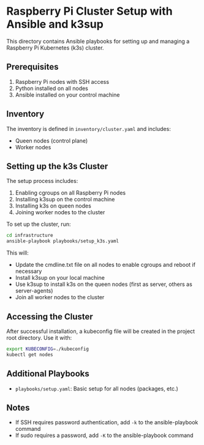 # Raspberry Pi Cluster Setup with Ansible and k3sup

This directory contains Ansible playbooks for setting up and managing a Raspberry Pi Kubernetes (k3s) cluster.

## Prerequisites

1. Raspberry Pi nodes with SSH access
2. Python installed on all nodes
3. Ansible installed on your control machine

## Inventory

The inventory is defined in `inventory/cluster.yaml` and includes:
- Queen nodes (control plane)
- Worker nodes

## Setting up the k3s Cluster

The setup process includes:

1. Enabling cgroups on all Raspberry Pi nodes
2. Installing k3sup on the control machine
3. Installing k3s on queen nodes
4. Joining worker nodes to the cluster

To set up the cluster, run:

```bash
cd infrastructure
ansible-playbook playbooks/setup_k3s.yaml
```

This will:
- Update the cmdline.txt file on all nodes to enable cgroups and reboot if necessary
- Install k3sup on your local machine
- Use k3sup to install k3s on the queen nodes (first as server, others as server-agents)
- Join all worker nodes to the cluster

## Accessing the Cluster

After successful installation, a kubeconfig file will be created in the project root directory. Use it with:

```bash
export KUBECONFIG=./kubeconfig
kubectl get nodes
```

## Additional Playbooks

- `playbooks/setup.yaml`: Basic setup for all nodes (packages, etc.)

## Notes

- If SSH requires password authentication, add `-k` to the ansible-playbook command
- If sudo requires a password, add `-K` to the ansible-playbook command 